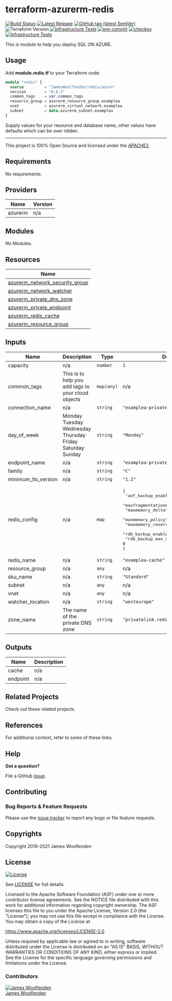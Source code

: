 # terraform-azurerm-redis

[![Build Status](https://github.com/JamesWoolfenden/terraform-azurerm-redis/workflows/Verify%20and%20Bump/badge.svg?branch=master)](https://github.com/JamesWoolfenden/terraform-azurerm-redis)
[![Latest Release](https://img.shields.io/github/release/JamesWoolfenden/terraform-azurerm-redis.svg)](https://github.com/JamesWoolfenden/terraform-azurerm-redis/releases/latest)
[![GitHub tag (latest SemVer)](https://img.shields.io/github/tag/JamesWoolfenden/terraform-azurerm-redis.svg?label=latest)](https://github.com/JamesWoolfenden/terraform-azurerm-redis/releases/latest)
![Terraform Version](https://img.shields.io/badge/tf-%3E%3D0.14.0-blue.svg)
[![Infrastructure Tests](https://www.bridgecrew.cloud/badges/github/JamesWoolfenden/terraform-azurerm-redis/cis_aws)](https://www.bridgecrew.cloud/link/badge?vcs=github&fullRepo=JamesWoolfenden%2Fterraform-azurerm-redis&benchmark=CIS+AWS+V1.2)
[![pre-commit](https://img.shields.io/badge/pre--commit-enabled-brightgreen?logo=pre-commit&logoColor=white)](https://github.com/pre-commit/pre-commit)
[![checkov](https://img.shields.io/badge/checkov-verified-brightgreen)](https://www.checkov.io/)
[![Infrastructure Tests](https://www.bridgecrew.cloud/badges/github/jameswoolfenden/terraform-azurerm-redis/general)](https://www.bridgecrew.cloud/link/badge?vcs=github&fullRepo=JamesWoolfenden%2Fterraform-azurerm-redis&benchmark=INFRASTRUCTURE+SECURITY)

This is module to help you deploy SQL ON AZURE.

## Usage

Add **module.redis.tf** to your Terraform code:

```terraform
module "redis" {
  source         = "JamesWoolfenden/redis/azure"
  version        = "0.0.2"
  common_tags    = var.common_tags
  resource_group = azurerm_resource_group.examplea
  vnet           = azurerm_virtual_network.examplea
  subnet         = data.azurerm_subnet.examplea
}

```

Supply values for your resource and database name, other values have defaults which can be over ridden.

---

This project is 100% Open Source and licensed under the [APACHE2](LICENSE).

<!-- BEGINNING OF PRE-COMMIT-TERRAFORM DOCS HOOK -->
## Requirements

No requirements.

## Providers

| Name | Version |
|------|---------|
| azurerm | n/a |

## Modules

No Modules.

## Resources

| Name |
|------|
| [azurerm_network_security_group](https://registry.terraform.io/providers/hashicorp/azurerm/latest/docs/resources/network_security_group) |
| [azurerm_network_watcher](https://registry.terraform.io/providers/hashicorp/azurerm/latest/docs/resources/network_watcher) |
| [azurerm_private_dns_zone](https://registry.terraform.io/providers/hashicorp/azurerm/latest/docs/resources/private_dns_zone) |
| [azurerm_private_endpoint](https://registry.terraform.io/providers/hashicorp/azurerm/latest/docs/resources/private_endpoint) |
| [azurerm_redis_cache](https://registry.terraform.io/providers/hashicorp/azurerm/latest/docs/resources/redis_cache) |
| [azurerm_resource_group](https://registry.terraform.io/providers/hashicorp/azurerm/latest/docs/resources/resource_group) |

## Inputs

| Name | Description | Type | Default | Required |
|------|-------------|------|---------|:--------:|
| capacity | n/a | `number` | `1` | no |
| common\_tags | This is to help you add tags to your cloud objects | `map(any)` | n/a | yes |
| connection\_name | n/a | `string` | `"examplea-private"` | no |
| day\_of\_week | Monday Tuesday Wednesday Thursday Friday Saturday Sunday | `string` | `"Monday"` | no |
| endpoint\_name | n/a | `string` | `"examplea-private"` | no |
| family | n/a | `string` | `"C"` | no |
| minimum\_tls\_version | n/a | `string` | `"1.2"` | no |
| redis\_config | n/a | `map` | <pre>{<br>  "aof_backup_enabled": false,<br>  "maxfragmentationmemory_reserved": 50,<br>  "maxmemory_delta": 50,<br>  "maxmemory_policy": "volatile-lru",<br>  "maxmemory_reserved": 50,<br>  "rdb_backup_enabled": false,<br>  "rdb_backup_max_snapshot_count": 0<br>}</pre> | no |
| redis\_name | n/a | `string` | `"examplea-cache"` | no |
| resource\_group | n/a | `any` | n/a | yes |
| sku\_name | n/a | `string` | `"Standard"` | no |
| subnet | n/a | `any` | n/a | yes |
| vnet | n/a | `any` | n/a | yes |
| watcher\_location | n/a | `string` | `"westeurope"` | no |
| zone\_name | The name of the private DNS zone | `string` | `"privatelink.redis.cache.windows.net"` | no |

## Outputs

| Name | Description |
|------|-------------|
| cache | n/a |
| endpoint | n/a |
<!-- END OF PRE-COMMIT-TERRAFORM DOCS HOOK -->

## Related Projects

Check out these related projects.

## References

For additional context, refer to some of these links.

## Help

**Got a question?**

File a GitHub [issue](https://github.com/JamesWoolfenden/terraform-azurerm-redis/issues).

## Contributing

### Bug Reports & Feature Requests

Please use the [issue tracker](https://github.com/JamesWoolfenden/terraform-azurerm-redis/issues) to report any bugs or file feature requests.

## Copyrights

Copyright 2019-2021 James Woolfenden

## License

[![License](https://img.shields.io/badge/License-Apache%202.0-blue.svg)](https://opensource.org/licenses/Apache-2.0)

See [LICENSE](LICENSE) for full details.

Licensed to the Apache Software Foundation (ASF) under one
or more contributor license agreements. See the NOTICE file
distributed with this work for additional information
regarding copyright ownership. The ASF licenses this file
to you under the Apache License, Version 2.0 (the
"License"); you may not use this file except in compliance
with the License. You may obtain a copy of the License at

<https://www.apache.org/licenses/LICENSE-2.0>

Unless required by applicable law or agreed to in writing,
software distributed under the License is distributed on an
"AS IS" BASIS, WITHOUT WARRANTIES OR CONDITIONS OF ANY
KIND, either express or implied. See the License for the
specific language governing permissions and limitations
under the License.

### Contributors

[![James Woolfenden][jameswoolfenden_avatar]][jameswoolfenden_homepage]<br/>[James Woolfenden][jameswoolfenden_homepage]

[jameswoolfenden_homepage]: https://github.com/jameswoolfenden
[jameswoolfenden_avatar]: https://github.com/jameswoolfenden.png?size=150
[github]: https://github.com/jameswoolfenden
[linkedin]: https://www.linkedin.com/in/jameswoolfenden/
[twitter]: https://twitter.com/JimWoolfenden
[share_twitter]: https://twitter.com/intent/tweet/?text=terraform-azurerm-redis&url=https://github.com/JamesWoolfenden/terraform-azurerm-redis
[share_linkedin]: https://www.linkedin.com/shareArticle?mini=true&title=terraform-azurerm-redis&url=https://github.com/JamesWoolfenden/terraform-azurerm-redis
[share_reddit]: https://reddit.com/submit/?url=https://github.com/JamesWoolfenden/terraform-azurerm-redis
[share_facebook]: https://facebook.com/sharer/sharer.php?u=https://github.com/JamesWoolfenden/terraform-azurerm-redis
[share_email]: mailto:?subject=terraform-azurerm-redis&body=https://github.com/JamesWoolfenden/terraform-azurerm-redis
